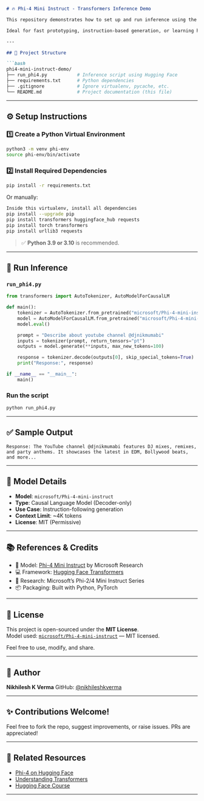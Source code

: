 
````markdown
# 🔥 Phi-4 Mini Instruct - Transformers Inference Demo

This repository demonstrates how to set up and run inference using the [`microsoft/Phi-4-mini-instruct`](https://huggingface.co/microsoft/Phi-4-mini-instruct) language model via Hugging Face Transformers in Python.

Ideal for fast prototyping, instruction-based generation, or learning how to work with large language models (LLMs).

---

## 📁 Project Structure

```bash
phi4-mini-instruct-demo/
├── run_phi4.py           # Inference script using Hugging Face
├── requirements.txt      # Python dependencies
├── .gitignore            # Ignore virtualenv, pycache, etc.
└── README.md             # Project documentation (this file)
````

---

## ⚙️ Setup Instructions

### 1️⃣ Create a Python Virtual Environment

```bash
python3 -m venv phi-env
source phi-env/bin/activate
```

### 2️⃣ Install Required Dependencies

```bash
pip install -r requirements.txt
```

Or manually:

```bash
Inside this virtualenv, install all dependencies
pip install --upgrade pip
pip install transformers huggingface_hub requests
pip install torch transformers
pip install urllib3 requests

```

> ✅ **Python 3.9 or 3.10** is recommended.

---

## 🚀 Run Inference

### `run_phi4.py`

```python
from transformers import AutoTokenizer, AutoModelForCausalLM

def main():
    tokenizer = AutoTokenizer.from_pretrained("microsoft/Phi-4-mini-instruct")
    model = AutoModelForCausalLM.from_pretrained("microsoft/Phi-4-mini-instruct")
    model.eval()

    prompt = "Describe about youtube channel @djnikmumabi"
    inputs = tokenizer(prompt, return_tensors="pt")
    outputs = model.generate(**inputs, max_new_tokens=100)

    response = tokenizer.decode(outputs[0], skip_special_tokens=True)
    print("Response:", response)

if __name__ == "__main__":
    main()
```

### Run the script

```bash
python run_phi4.py
```

---

## ✅ Sample Output

```
Response: The YouTube channel @djnikmumabi features DJ mixes, remixes, and party anthems. It showcases the latest in EDM, Bollywood beats, and more...
```

---

## 📘 Model Details

* **Model**: `microsoft/Phi-4-mini-instruct`
* **Type**: Causal Language Model (Decoder-only)
* **Use Case**: Instruction-following generation
* **Context Limit**: \~4K tokens
* **License**: MIT (Permissive)

---

## 📚 References & Credits

* 🤖 Model: [Phi-4 Mini Instruct](https://huggingface.co/microsoft/Phi-4-mini-instruct) by Microsoft Research
* 💻 Framework: [Hugging Face Transformers](https://github.com/huggingface/transformers)
* 🔬 Research: Microsoft’s Phi-2/4 Mini Instruct Series
* 📦 Packaging: Built with Python, PyTorch

---

## 🪪 License

This project is open-sourced under the **MIT License**.  
Model used: [`microsoft/Phi-4-mini-instruct`](https://huggingface.co/microsoft/Phi-4-mini-instruct) — MIT licensed.


Feel free to use, modify, and share.

---

## 💼 Author

**Nikhilesh K Verma**
GitHub: [@nikhileshkverma](https://github.com/nikhileshkverma)

---

## ✨ Contributions Welcome!

Feel free to fork the repo, suggest improvements, or raise issues.
PRs are appreciated!

---

## 🔗 Related Resources

* [Phi-4 on Hugging Face](https://huggingface.co/microsoft/Phi-4-mini-instruct)
* [Understanding Transformers](https://huggingface.co/transformers/)
* [Hugging Face Course](https://huggingface.co/course)

---

